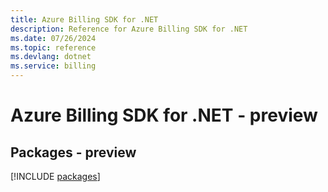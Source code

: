 ```yaml
---
title: Azure Billing SDK for .NET
description: Reference for Azure Billing SDK for .NET
ms.date: 07/26/2024
ms.topic: reference
ms.devlang: dotnet
ms.service: billing
---
```

# Azure Billing SDK for .NET - preview
## Packages - preview
[!INCLUDE [packages](billing-index.md)]